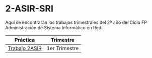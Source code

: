 # 2-ASIR-SRI
Aquí se encontrarán los trabajos trimestrales del 2º año del Ciclo FP Administración de Sistema Informático en Red.

Práctica | Trimestre
---------|----------
[Trabajo 2ASIR](https://github.com/jesusmb13/2-ASIR-SRI/blob/main/1ER%20TRIMESTRE/Práctica_1_Jesús%20Martínez%20Barbosa.pdf) | 1er Trimestre
